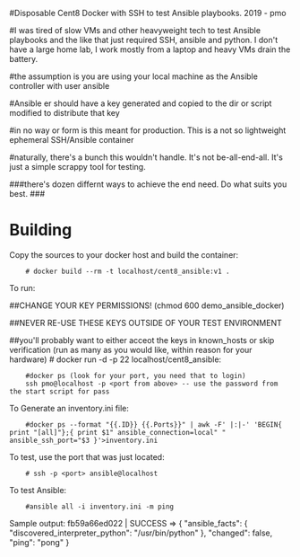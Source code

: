 #Disposable Cent8 Docker with SSH to test Ansible playbooks. 2019 - pmo

#I was tired of slow VMs and other heavyweight tech to test Ansible playbooks and the like that just required SSH, ansible and python. I don't have a large home lab, I work mostly from a laptop and heavy VMs drain the battery. 

#the assumption is you are using your local machine as the Ansible controller with user ansible

#Ansible er should have a key generated and copied to the dir or script modified to distribute that key



#in no way or form is this meant for production. This is a not so lightweight ephemeral SSH/Ansible container


#naturally, there's a bunch this wouldn't handle. It's not be-all-end-all. It's just a simple scrappy tool for testing. 


###there's dozen differnt ways to achieve the end need. Do what suits you best. ###
 

# Building 

Copy the sources to your docker host and build the container:

        # docker build --rm -t localhost/cent8_ansible:v1 .
        

To run:

##CHANGE YOUR KEY PERMISSIONS! (chmod 600 demo_ansible_docker)


##NEVER RE-USE THESE KEYS OUTSIDE OF YOUR TEST ENVIRONMENT


##you'll probably want to either acceot the keys in known_hosts or skip verification
(run as many as you would like, within reason for your hardware)
        # docker run -d -p 22 localhost/cent8_ansible:

        #docker ps (look for your port, you need that to login)
        ssh pmo@localhost -p <port from above> -- use the password from the start script for pass
To Generate an inventory.ini file:
        
        #docker ps --format "{{.ID}} {{.Ports}}" | awk -F' |:|-' 'BEGIN{ print "[all]"};{ print $1" ansible_connection=local" " ansible_ssh_port="$3 }'>inventory.ini


To test, use the port that was just located:

        # ssh -p <port> ansible@localhost 

To test Ansible:
        
        #ansible all -i inventory.ini -m ping 

Sample output:
       fb59a66ed022 | SUCCESS => {
    "ansible_facts": {
        "discovered_interpreter_python": "/usr/bin/python"
    }, 
    "changed": false, 
    "ping": "pong"
}
